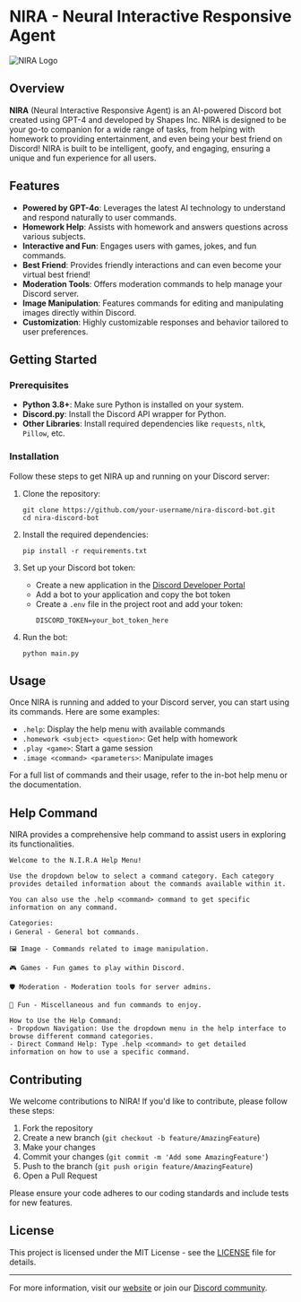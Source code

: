 # NIRA - Neural Interactive Responsive Agent

![NIRA Logo](https://i.ibb.co/7JssNd3k/f9443ed54c7afd41f87252e934ab54a0.png)

## Overview

**NIRA** (Neural Interactive Responsive Agent) is an AI-powered Discord bot created using GPT-4 and developed by Shapes Inc. NIRA is designed to be your go-to companion for a wide range of tasks, from helping with homework to providing entertainment, and even being your best friend on Discord! NIRA is built to be intelligent, goofy, and engaging, ensuring a unique and fun experience for all users.

## Features

- **Powered by GPT-4o**: Leverages the latest AI technology to understand and respond naturally to user commands.
- **Homework Help**: Assists with homework and answers questions across various subjects.
- **Interactive and Fun**: Engages users with games, jokes, and fun commands.
- **Best Friend**: Provides friendly interactions and can even become your virtual best friend!
- **Moderation Tools**: Offers moderation commands to help manage your Discord server.
- **Image Manipulation**: Features commands for editing and manipulating images directly within Discord.
- **Customization**: Highly customizable responses and behavior tailored to user preferences.

## Getting Started

### Prerequisites

- **Python 3.8+**: Make sure Python is installed on your system.
- **Discord.py**: Install the Discord API wrapper for Python.
- **Other Libraries**: Install required dependencies like `requests`, `nltk`, `Pillow`, etc.

### Installation

Follow these steps to get NIRA up and running on your Discord server:

1. Clone the repository:
   ```
   git clone https://github.com/your-username/nira-discord-bot.git
   cd nira-discord-bot
   ```

2. Install the required dependencies:
   ```
   pip install -r requirements.txt
   ```

3. Set up your Discord bot token:
   - Create a new application in the [Discord Developer Portal](https://discord.com/developers/applications)
   - Add a bot to your application and copy the bot token
   - Create a `.env` file in the project root and add your token:
     ```
     DISCORD_TOKEN=your_bot_token_here
     ```

4. Run the bot:
   ```
   python main.py
   ```

## Usage

Once NIRA is running and added to your Discord server, you can start using its commands. Here are some examples:

- `.help`: Display the help menu with available commands
- `.homework <subject> <question>`: Get help with homework
- `.play <game>`: Start a game session
- `.image <command> <parameters>`: Manipulate images

For a full list of commands and their usage, refer to the in-bot help menu or the documentation.

## Help Command

NIRA provides a comprehensive help command to assist users in exploring its functionalities.

```
Welcome to the N.I.R.A Help Menu!

Use the dropdown below to select a command category. Each category provides detailed information about the commands available within it.

You can also use the .help <command> command to get specific information on any command.

Categories:
ℹ️ General - General bot commands.

🖼️ Image - Commands related to image manipulation.

🎮 Games - Fun games to play within Discord.

🛡️ Moderation - Moderation tools for server admins.

🎉 Fun - Miscellaneous and fun commands to enjoy.

How to Use the Help Command:
- Dropdown Navigation: Use the dropdown menu in the help interface to browse different command categories.
- Direct Command Help: Type .help <command> to get detailed information on how to use a specific command.
```

## Contributing

We welcome contributions to NIRA! If you'd like to contribute, please follow these steps:

1. Fork the repository
2. Create a new branch (`git checkout -b feature/AmazingFeature`)
3. Make your changes
4. Commit your changes (`git commit -m 'Add some AmazingFeature'`)
5. Push to the branch (`git push origin feature/AmazingFeature`)
6. Open a Pull Request

Please ensure your code adheres to our coding standards and include tests for new features.

## License

This project is licensed under the MIT License - see the [LICENSE](LICENSE) file for details.


---

For more information, visit our [website](https://nira-bot.tech/) or join our [Discord community](https://discord.gg/MB5QnVErhr).
